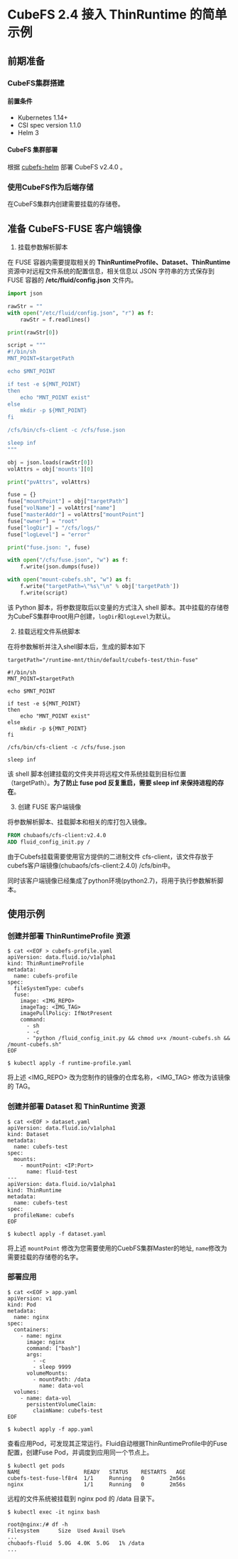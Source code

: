 # CubeFS 2.4 接入 ThinRuntime 的简单示例

## 前期准备

### CubeFS集群搭建

#### 前置条件

* Kubernetes 1.14+
* CSI spec version 1.1.0
* Helm 3

#### CubeFS 集群部署

根据 [cubefs-helm](https://github.com/cubefs/cubefs-helm) 部署 CubeFS v2.4.0 。


### 使用CubeFS作为后端存储

在CubeFS集群内创建需要挂载的存储卷。

## 准备 CubeFS-FUSE 客户端镜像

1. 挂载参数解析脚本

在 FUSE 容器内需要提取相关的 **ThinRuntimeProfile、Dataset、ThinRuntime**资源中对远程文件系统的配置信息，相关信息以 JSON 字符串的方式保存到 FUSE 容器的 **/etc/fluid/config.json** 文件内。

```python
import json

rawStr = ""
with open("/etc/fluid/config.json", "r") as f:
    rawStr = f.readlines()

print(rawStr[0])

script = """
#!/bin/sh
MNT_POINT=$targetPath

echo $MNT_POINT

if test -e ${MNT_POINT}
then
    echo "MNT_POINT exist"
else
    mkdir -p ${MNT_POINT}
fi

/cfs/bin/cfs-client -c /cfs/fuse.json

sleep inf
"""

obj = json.loads(rawStr[0])
volAttrs = obj['mounts'][0]

print("pvAttrs", volAttrs)

fuse = {}
fuse["mountPoint"] = obj["targetPath"]
fuse["volName"] = volAttrs["name"]
fuse["masterAddr"] = volAttrs["mountPoint"]
fuse["owner"] = "root"
fuse["logDir"] = "/cfs/logs/"
fuse["logLevel"] = "error"

print("fuse.json: ", fuse)

with open("/cfs/fuse.json", "w") as f:
    f.write(json.dumps(fuse))

with open("mount-cubefs.sh", "w") as f:
    f.write("targetPath=\"%s\"\n" % obj['targetPath'])
    f.write(script)
```
该 Python 脚本，将参数提取后以变量的方式注入 shell 脚本。其中挂载的存储卷为CubeFS集群中root用户创建，`logDir`和`logLevel`为默认。

2. 挂载远程文件系统脚本

在将参数解析并注入shell脚本后，生成的脚本如下
```shell
targetPath="/runtime-mnt/thin/default/cubefs-test/thin-fuse"

#!/bin/sh
MNT_POINT=$targetPath

echo $MNT_POINT

if test -e ${MNT_POINT}
then
    echo "MNT_POINT exist"
else
    mkdir -p ${MNT_POINT}
fi

/cfs/bin/cfs-client -c /cfs/fuse.json

sleep inf
```
该 shell 脚本创建挂载的文件夹并将远程文件系统挂载到目标位置（targetPath）。**为了防⽌ fuse pod 反复重启，需要 sleep inf 来保持进程的存在**。


3. 创建 FUSE 客户端镜像

将参数解析脚本、挂载脚本和相关的库打包入镜像。

```dockerfile
FROM chubaofs/cfs-client:v2.4.0
ADD fluid_config_init.py /
```

由于Cubefs挂载需要使用官方提供的二进制文件 cfs-client，该文件存放于cubefs客户端镜像(chubaofs/cfs-client:2.4.0) /cfs/bin中。

同时该客户端镜像已经集成了python环境(python2.7)，将用于执行参数解析脚本。

## 使用示例

### 创建并部署 ThinRuntimeProfile 资源

```shell
$ cat <<EOF > cubefs-profile.yaml
apiVersion: data.fluid.io/v1alpha1
kind: ThinRuntimeProfile
metadata:
  name: cubefs-profile
spec:
  fileSystemType: cubefs
  fuse:
    image: <IMG_REPO>
    imageTag: <IMG_TAG>
    imagePullPolicy: IfNotPresent 
    command:
      - sh
      - -c 
      - "python /fluid_config_init.py && chmod u+x /mount-cubefs.sh && /mount-cubefs.sh"
EOF

$ kubectl apply -f runtime-profile.yaml
```
将上述 <IMG_REPO> 改为您制作的镜像的仓库名称，<IMG_TAG> 修改为该镜像的 TAG。

### 创建并部署 Dataset 和 ThinRuntime 资源
```shell
$ cat <<EOF > dataset.yaml
apiVersion: data.fluid.io/v1alpha1
kind: Dataset
metadata:
  name: cubefs-test
spec:
  mounts:
    - mountPoint: <IP:Port>
      name: fluid-test
---
apiVersion: data.fluid.io/v1alpha1
kind: ThinRuntime
metadata:
  name: cubefs-test
spec:
  profileName: cubefs
EOF

$ kubectl apply -f dataset.yaml
```
将上述 `mountPoint` 修改为您需要使用的CuebFS集群Master的地址, `name`修改为需要挂载的存储卷的名字。

### 部署应用


```shell
$ cat <<EOF > app.yaml
apiVersion: v1
kind: Pod
metadata:
  name: nginx
spec:
  containers:
    - name: nginx
      image: nginx
      command: ["bash"]
      args:
        - -c
        - sleep 9999
      volumeMounts:
        - mountPath: /data
          name: data-vol
  volumes:
    - name: data-vol
      persistentVolumeClaim:
        claimName: cubefs-test
EOF

$ kubectl apply -f app.yaml
```

查看应用Pod，可发现其正常运行。Fluid自动根据ThinRuntimeProfile中的Fuse配置，创建Fuse Pod，并调度到应用同一个节点上。

```shell
$ kubectl get pods
NAME                    READY   STATUS    RESTARTS   AGE
cubefs-test-fuse-lf8r4  1/1     Running   0        2m56s
nginx                   1/1     Running   0        2m56s
```
远程的⽂件系统被挂载到 nginx pod 的 /data ⽬录下。

```
$ kubectl exec -it nginx bash

root@nginx:/# df -h
Filesystem      Size  Used Avail Use% 
...
chubaofs-fluid  5.0G  4.0K  5.0G   1% /data
...
```